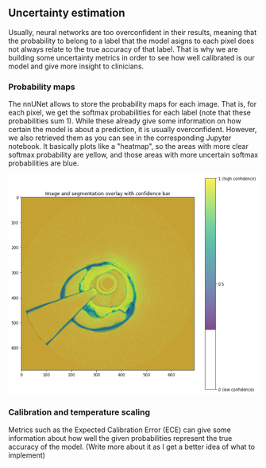 ## Uncertainty estimation

Usually, neural networks are too overconfident in their results, meaning that the probability to belong to a label that the model asigns to each pixel does not always relate to the true accuracy of that label. That is why we are building some uncertainty metrics in order to see how well calibrated is our model and give more insight to clinicians. 

### Probability maps

The nnUNet allows to store the probability maps for each image. That is, for each pixel, we get the softmax probabilities for each label (note that these probabilities sum 1). While these already give some information on how certain the model is about a prediction, it is usually overconfident. However, we also retrieved them as you can see in the corresponding Jupyter notebook. It basically plots like a "heatmap", so the areas with more clear softmax probability are yellow, and those areas with more uncertain softmax probabilities are blue.

![Figure 1. Example of probability map as overlay and corresponding image. It is worth noting that edges are always uncertain regions, but other tiny blue regions can be seen as well](/assets/prob_map.png)

### Calibration and temperature scaling

Metrics such as the Expected Calibration Error (ECE) can give some information about how well the given probabilities represent the true accuracy of the model. (Write more about it as I get a better idea of what to implement)
